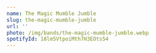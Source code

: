 ```yaml
---
name: The Magic Mumble Jumble
slug: the-magic-mumble-jumble
url: ''
photo: /img/bands/the-magic-mumble-jumble.webp
spotifyId: 18lm5VtpoiMth7H3EOts54
---
```

